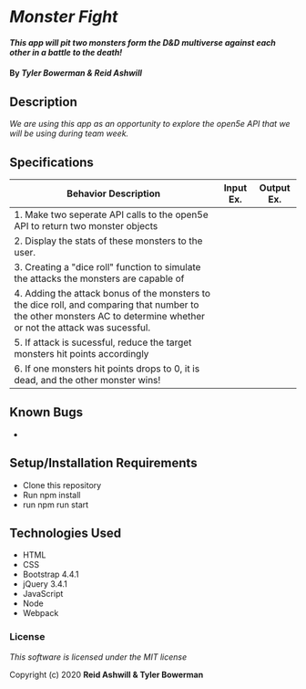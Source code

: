 # _Monster Fight_

#### _This app will pit two monsters form the D&D multiverse against each other in a battle to the death!_

#### By _**Tyler Bowerman & Reid Ashwill**_

## Description

_We are using this app as an opportunity to explore the open5e API that we will be using during team week._
 

## Specifications

|   Behavior Description   |  Input Ex.   |        Output Ex.        |
|------------------------------|--------------|--------------------------|
| 1. Make two seperate API calls to the open5e API to return two monster objects
| 2. Display the stats of these monsters to the user.
| 3. Creating a "dice roll" function to simulate the attacks the monsters are capable of
| 4. Adding the attack bonus of the monsters to the dice roll, and comparing that number to the other monsters AC to determine whether or not the attack was sucessful.
| 5. If attack is sucessful, reduce the target monsters hit points accordingly
| 6. If one monsters hit points drops to 0, it is dead, and the other monster wins!

## Known Bugs
* 


## Setup/Installation Requirements

* Clone this repository
* Run npm install
* run npm run start

## Technologies Used

* HTML
* CSS
* Bootstrap 4.4.1
* jQuery 3.4.1
* JavaScript
* Node
* Webpack


### License

*This software is licensed under the MIT license*

Copyright (c) 2020 **Reid Ashwill & Tyler Bowerman**
